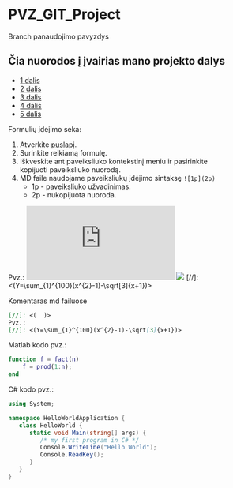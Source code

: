 # PVZ_GIT_Project
Branch panaudojimo pavyzdys 

## Čia nuorodos į įvairias mano projekto dalys

* [1 dalis](https://github.com/A-Igumenov/PVZ_GIT_Project/tree/1-dalis)
* [2 dalis](https://github.com/A-Igumenov/PVZ_GIT_Project/tree/2-dalis)
* [3 dalis](https://github.com/A-Igumenov/PVZ_GIT_Project/tree/3-dalis)
* [4 dalis](https://github.com/A-Igumenov/PVZ_GIT_Project/tree/4-dalis)
* [5 dalis](https://github.com/A-Igumenov/PVZ_GIT_Project/tree/5-dalis)

Formulių įdejimo seka:
1. Atverkite [puslapį](https://codecogs.com/latex/eqneditor.php). 
2. Surinkite reikiamą formulę. 
3. Iškveskite ant paveiksliuko kontekstinį meniu ir pasirinkite kopijuoti paveiksliuko nuorodą. 
4. MD faile naudojame paveiksliukų įdėjimo sintaksę `![1p](2p)`
    * 1p - paveiksliuko užvadinimas.
    * 2p - nukopijuota nuoroda.
   
Pvz.: ![](https://latex.codecogs.com/gif.latex?Y%3D%5Csum_%7B1%7D%5E%7B100%7D%28x%5E%7B2%7D-1%29-%5Csqrt%5B3%5D%7Bx&plus;1%7D)
![]([https://latex.codecogs.com/png.image?\LARGE&space;\dpi{200}x=128\sum_{0}^{n}125\tfrac{a&plus;b}{i}](https://latex.codecogs.com/png.image?\large&space;\dpi{100}x=128\sum_{0}^{n}125\tfrac{a&plus;b}{i}))
[//]: <(Y=\sum_{1}^{100}(x^{2}-1)-\sqrt[3]{x+1})>

Komentaras md failuose
```md
[//]: <(  )>
Pvz.:
[//]: <(Y=\sum_{1}^{100}(x^{2}-1)-\sqrt[3]{x+1})>
```
Matlab kodo pvz.: 
```matlab
function f = fact(n)
    f = prod(1:n);
end
``` 

C# kodo pvz.: 
```csharp
using System;

namespace HelloWorldApplication {
   class HelloWorld {
      static void Main(string[] args) {
         /* my first program in C# */
         Console.WriteLine("Hello World");
         Console.ReadKey();
      }
   }
}
```
